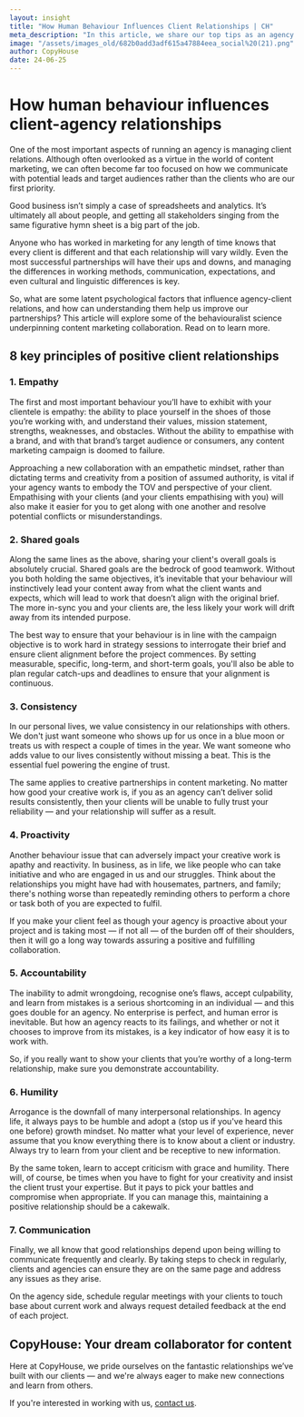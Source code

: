 ```yaml
---
layout: insight
title: "How Human Behaviour Influences Client Relationships | CH"
meta_description: "In this article, we share our top tips as an agency for navigating the thorny issue of working with clients."
image: "/assets/images_old/682b0add3adf615a47884eea_social%20(21).png"
author: CopyHouse
date: 24-06-25
---
```


# How human behaviour influences client-agency relationships

One of the most important aspects of running an agency is managing client relations. Although often overlooked as a virtue in the world of content marketing, we can often become far too focused on how we communicate with potential leads and target audiences rather than the clients who are our first priority.

Good business isn’t simply a case of spreadsheets and analytics. It’s ultimately all about people, and getting all stakeholders singing from the same figurative hymn sheet is a big part of the job.

Anyone who has worked in marketing for any length of time knows that every client is different and that each relationship will vary wildly. Even the most successful partnerships will have their ups and downs, and managing the differences in working methods, communication, expectations, and even cultural and linguistic differences is key.

So, what are some latent psychological factors that influence agency-client relations, and how can understanding them help us improve our partnerships? This article will explore some of the behaviouralist science underpinning content marketing collaboration. Read on to learn more.

## 8 key principles of positive client relationships

### 1. Empathy

The first and most important behaviour you’ll have to exhibit with your clientele is empathy: the ability to place yourself in the shoes of those you’re working with, and understand their values, mission statement, strengths, weaknesses, and obstacles. Without the ability to empathise with a brand, and with that brand’s target audience or consumers, any content marketing campaign is doomed to failure.

Approaching a new collaboration with an empathetic mindset, rather than dictating terms and creativity from a position of assumed authority, is vital if your agency wants to embody the TOV and perspective of your client. Empathising with your clients (and your clients empathising with you) will also make it easier for you to get along with one another and resolve potential conflicts or misunderstandings.

### 2. Shared goals

Along the same lines as the above, sharing your client's overall goals is absolutely crucial. Shared goals are the bedrock of good teamwork. Without you both holding the same objectives, it’s inevitable that your behaviour will instinctively lead your content away from what the client wants and expects, which will lead to work that doesn’t align with the original brief. The more in-sync you and your clients are, the less likely your work will drift away from its intended purpose.

The best way to ensure that your behaviour is in line with the campaign objective is to work hard in strategy sessions to interrogate their brief and ensure client alignment before the project commences. By setting measurable, specific, long-term, and short-term goals, you'll also be able to plan regular catch-ups and deadlines to ensure that your alignment is continuous.

### 3. Consistency

In our personal lives, we value consistency in our relationships with others. We don't just want someone who shows up for us once in a blue moon or treats us with respect a couple of times in the year. We want someone who adds value to our lives consistently without missing a beat. This is the essential fuel powering the engine of trust.

The same applies to creative partnerships in content marketing. No matter how good your creative work is, if you as an agency can’t deliver solid results consistently, then your clients will be unable to fully trust your reliability — and your relationship will suffer as a result.

### 4. Proactivity

Another behaviour issue that can adversely impact your creative work is apathy and reactivity. In business, as in life, we like people who can take initiative and who are engaged in us and our struggles. Think about the relationships you might have had with housemates, partners, and family; there's nothing worse than repeatedly reminding others to perform a chore or task both of you are expected to fulfil.

If you make your client feel as though your agency is proactive about your project and is taking most — if not all — of the burden off of their shoulders, then it will go a long way towards assuring a positive and fulfilling collaboration.

### 5. Accountability

The inability to admit wrongdoing, recognise one’s flaws, accept culpability, and learn from mistakes is a serious shortcoming in an individual — and this goes double for an agency. No enterprise is perfect, and human error is inevitable. But how an agency reacts to its failings, and whether or not it chooses to improve from its mistakes, is a key indicator of how easy it is to work with.

So, if you really want to show your clients that you’re worthy of a long-term relationship, make sure you demonstrate accountability.

### 6. Humility

Arrogance is the downfall of many interpersonal relationships. In agency life, it always pays to be humble and adopt a (stop us if you've heard this one before) growth mindset. No matter what your level of experience, never assume that you know everything there is to know about a client or industry. Always try to learn from your client and be receptive to new information.

By the same token, learn to accept criticism with grace and humility. There will, of course, be times when you have to fight for your creativity and insist the client trust your expertise. But it pays to pick your battles and compromise when appropriate. If you can manage this, maintaining a positive relationship should be a cakewalk.

### 7. Communication

Finally, we all know that good relationships depend upon being willing to communicate frequently and clearly. By taking steps to check in regularly, clients and agencies can ensure they are on the same page and address any issues as they arise.

On the agency side, schedule regular meetings with your clients to touch base about current work and always request detailed feedback at the end of each project.

## CopyHouse: Your dream collaborator for content

Here at CopyHouse, we pride ourselves on the fantastic relationships we’ve built with our clients — and we're always eager to make new connections and learn from others.

If you're interested in working with us, [contact us](https://www.copyhouse.io/contact).
